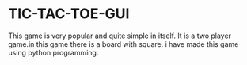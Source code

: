 # TIC-TAC-TOE-GUI
This game is very popular and quite simple in itself. It is a two player game.in this game there is a board with square. i have made this game using python programming.
